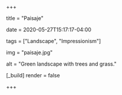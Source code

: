 +++

title = "Paisaje"

date = 2020-05-27T15:17:17-04:00

tags = ["Landscape", "Impressionism"]

img = "paisaje.jpg"

alt = "Green landscape with trees and grass."

[_build]
	render = false

+++


